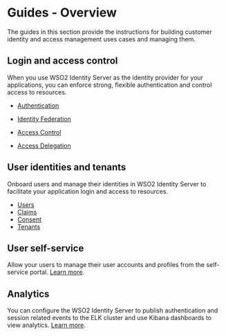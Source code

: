 # Guides - Overview

The guides in this section provide the instructions for building customer identity and access management uses cases and managing them.

## Login and access control

When you use WSO2 Identity Server as the identity provider for your applications, you can enforce strong, flexible authentication and control access to resources.

- [Authentication]({{base_path}}/guides/authentication-overview/)
- [Identity Federation]({{base_path}}/guides/identity-federation/identity-federation-overview/)

- [Access Control]({{base_path}}/guides/authorization/overview/)
- [Access Delegation]({{base_path}}/guides/access-delegation/access-delegation/)

## User identities and tenants

Onboard users and manage their identities in WSO2 Identity Server to facilitate your application login and access to resources.

- [Users]({{base_path}}/guides/identity-lifecycles/user-management/)
- [Claims]({{base_path}}/guides/dialects/dialects-overview/)
- [Consent]({{base_path}}/guides/consent-mgt/manage-user-consent/)
- [Tenants]({{base_path}}/guides/tenants/tenant-mgt/)

## User self-service

Allow your users to manage their user accounts and profiles from the self-service portal. [Learn more]({{base_path}}/guides/my-account/my-account/).

## Analytics

You can configure the WSO2 Identity Server to publish authentication and session related events to the ELK cluster and use Kibana dashboards to view analytics. [Learn more]({{base_path}}/guides/elk-analytics/elk-analytics/).